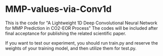 # MMP-values-via-Conv1d

This is the code for "A Lightweight 1D Deep Convolutional Neural Network for MMP Prediction in CO2-EOR Process" The codes will be included after final acceptance for publishing the related scientific paper.


If you want to test our experiment, you should run train.py and reserve the weights of your training model, and then utilize them for test.py.
